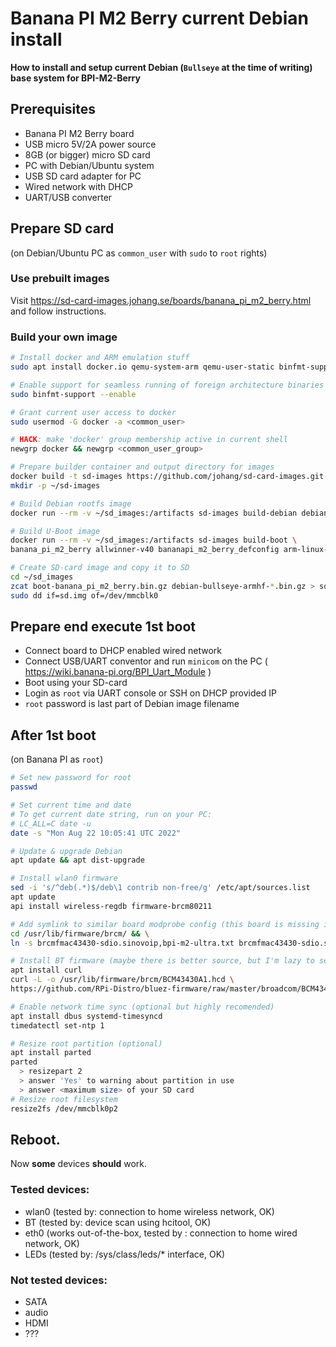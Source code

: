 # Banana PI M2 Berry current Debian install
**How to install and setup current Debian (`Bullseye` at the time of writing) base system for BPI-M2-Berry**
## Prerequisites
- Banana PI M2 Berry board
- USB micro 5V/2A power source
- 8GB (or bigger) micro SD card
- PC with Debian/Ubuntu system
- USB SD card adapter for PC
- Wired network with DHCP
- UART/USB converter

## Prepare SD card
(on Debian/Ubuntu PC as `common_user` with `sudo` to `root` rights)

### Use prebuilt images
Visit https://sd-card-images.johang.se/boards/banana_pi_m2_berry.html and follow instructions.

### Build your own image
```bash
# Install docker and ARM emulation stuff
sudo apt install docker.io qemu-system-arm qemu-user-static binfmt-support

# Enable support for seamless running of foreign architecture binaries
sudo binfmt-support --enable

# Grant current user access to docker
sudo usermod -G docker -a <common_user>

# HACK: make 'docker' group membership active in current shell
newgrp docker && newgrp <common_user_group>

# Prepare builder container and output directory for images
docker build -t sd-images https://github.com/johang/sd-card-images.git
mkdir -p ~/sd-images

# Build Debian rootfs image
docker run --rm -v ~/sd_images:/artifacts sd-images build-debian debian armhf bullseye

# Build U-Boot image
docker run --rm -v ~/sd_images:/artifacts sd-images build-boot \ 
banana_pi_m2_berry allwinner-v40 bananapi_m2_berry_defconfig arm-linux-gnueabihf

# Create SD-card image and copy it to SD
cd ~/sd_images
zcat boot-banana_pi_m2_berry.bin.gz debian-bullseye-armhf-*.bin.gz > sd.img
sudo dd if=sd.img of=/dev/mmcblk0
```

## Prepare end execute 1st boot
- Connect board to DHCP enabled wired network
- Connect USB/UART conventor and run `minicom` on the PC ( https://wiki.banana-pi.org/BPI_Uart_Module )
- Boot using your SD-card
- Login as `root` via UART console or SSH on DHCP provided IP
- `root` password is last part of Debian image filename

## After 1st boot
(on Banana PI as `root`)

```bash
# Set new password for root
passwd

# Set current time and date
# To get current date string, run on your PC: 
# LC_ALL=C date -u
date -s "Mon Aug 22 10:05:41 UTC 2022"

# Update & upgrade Debian
apt update && apt dist-upgrade

# Install wlan0 firmware
sed -i 's/^deb(.*)$/deb\1 contrib non-free/g' /etc/apt/sources.list
apt update
api install wireless-regdb firmware-brcm80211 

# Add symlink to similar board modprobe config (this board is missing in upstream)
cd /usr/lib/firmware/brcm/ && \
ln -s brcmfmac43430-sdio.sinovoip,bpi-m2-ultra.txt brcmfmac43430-sdio.sinovoip,bpi-m2-berry.txt

# Install BT firmware (maybe there is better source, but I'm lazy to search more)
apt install curl
curl -L -o /usr/lib/firmware/brcm/BCM43430A1.hcd \
https://github.com/RPi-Distro/bluez-firmware/raw/master/broadcom/BCM43430A1.hcd 

# Enable network time sync (optional but highly recomended)
apt install dbus systemd-timesyncd
timedatectl set-ntp 1  

# Resize root partition (optional)
apt install parted
parted
  > resizepart 2
  > answer 'Yes' to warning about partition in use
  > answer <maximum size> of your SD card
# Resize root filesystem
resize2fs /dev/mmcblk0p2
```
## Reboot.
Now **some** devices **should** work.

### Tested devices:
- wlan0 (tested by: connection to home wireless network, OK)
- BT (tested by: device scan using hcitool, OK)
- eth0 (works out-of-the-box, tested by : connection to home wired network, OK)
- LEDs (tested by: /sys/class/leds/* interface, OK)

### Not tested devices:
- SATA
- audio
- HDMI
- ???
